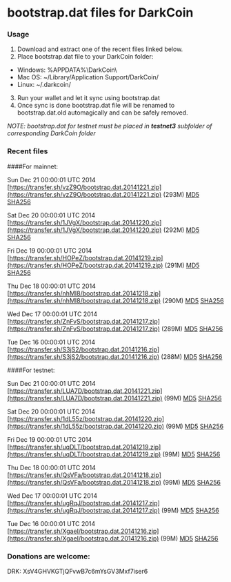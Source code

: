 # bootstrap.dat files for DarkCoin

### Usage

1. Download and extract one of the recent files linked below.
2. Place bootstrap.dat file to your DarkCoin folder:
 - Windows: %APPDATA%\DarkCoin\
 - Mac OS: ~/Library/Application Support/DarkCoin/
 - Linux: ~/.darkcoin/
3. Run your wallet and let it sync using bootstrap.dat
4. Once sync is done bootstrap.dat file will be renamed to bootstrap.dat.old automagically and can be safely removed.

_NOTE: bootstrap.dat for testnet must be placed in **testnet3** subfolder of corresponding DarkCoin folder_

### Recent files

####For mainnet:

Sun Dec 21 00:00:01 UTC 2014 [https://transfer.sh/vzZ9O/bootstrap.dat.20141221.zip](https://transfer.sh/vzZ9O/bootstrap.dat.20141221.zip) (293M) [MD5](https://transfer.sh/f7nXB/md5.txt) [SHA256](https://transfer.sh/13PaD6/sha256.txt)

Sat Dec 20 00:00:01 UTC 2014 [https://transfer.sh/1JVgX/bootstrap.dat.20141220.zip](https://transfer.sh/1JVgX/bootstrap.dat.20141220.zip) (292M) [MD5](https://transfer.sh/SEOYo/md5.txt) [SHA256](https://transfer.sh/10olST/sha256.txt)

Fri Dec 19 00:00:01 UTC 2014 [https://transfer.sh/HOPeZ/bootstrap.dat.20141219.zip](https://transfer.sh/HOPeZ/bootstrap.dat.20141219.zip) (291M) [MD5](https://transfer.sh/Z9EGp/md5.txt) [SHA256](https://transfer.sh/Z6KDS/sha256.txt)

Thu Dec 18 00:00:01 UTC 2014 [https://transfer.sh/nhMI8/bootstrap.dat.20141218.zip](https://transfer.sh/nhMI8/bootstrap.dat.20141218.zip) (290M) [MD5](https://transfer.sh/AnmSa/md5.txt) [SHA256](https://transfer.sh/uh76s/sha256.txt)

Wed Dec 17 00:00:01 UTC 2014 [https://transfer.sh/ZnFvS/bootstrap.dat.20141217.zip](https://transfer.sh/ZnFvS/bootstrap.dat.20141217.zip) (289M) [MD5](https://transfer.sh/PE6uu/md5.txt) [SHA256](https://transfer.sh/X1Grl/sha256.txt)

Tue Dec 16 00:00:01 UTC 2014 [https://transfer.sh/S3jS2/bootstrap.dat.20141216.zip](https://transfer.sh/S3jS2/bootstrap.dat.20141216.zip) (288M) [MD5](https://transfer.sh/1ahcbl/md5.txt) [SHA256](https://transfer.sh/mOZp1/sha256.txt)

####For testnet:

Sun Dec 21 00:00:01 UTC 2014 [https://transfer.sh/LUA7D/bootstrap.dat.20141221.zip](https://transfer.sh/LUA7D/bootstrap.dat.20141221.zip) (99M) [MD5](https://transfer.sh/dU31Y/md5.txt) [SHA256](https://transfer.sh/xsawu/sha256.txt)

Sat Dec 20 00:00:01 UTC 2014 [https://transfer.sh/1dL55z/bootstrap.dat.20141220.zip](https://transfer.sh/1dL55z/bootstrap.dat.20141220.zip) (99M) [MD5](https://transfer.sh/Vwhv8/md5.txt) [SHA256](https://transfer.sh/15GoMv/sha256.txt)

Fri Dec 19 00:00:01 UTC 2014 [https://transfer.sh/uqDLT/bootstrap.dat.20141219.zip](https://transfer.sh/uqDLT/bootstrap.dat.20141219.zip) (99M) [MD5](https://transfer.sh/wHlJ3/md5.txt) [SHA256](https://transfer.sh/JNU8c/sha256.txt)

Thu Dec 18 00:00:01 UTC 2014 [https://transfer.sh/QsVFa/bootstrap.dat.20141218.zip](https://transfer.sh/QsVFa/bootstrap.dat.20141218.zip) (99M) [MD5](https://transfer.sh/17QDD/md5.txt) [SHA256](https://transfer.sh/SKYd8/sha256.txt)

Wed Dec 17 00:00:01 UTC 2014 [https://transfer.sh/ugRqJ/bootstrap.dat.20141217.zip](https://transfer.sh/ugRqJ/bootstrap.dat.20141217.zip) (99M) [MD5](https://transfer.sh/6K2sJ/md5.txt) [SHA256](https://transfer.sh/11UUUj/sha256.txt)

Tue Dec 16 00:00:01 UTC 2014 [https://transfer.sh/XgaeI/bootstrap.dat.20141216.zip](https://transfer.sh/XgaeI/bootstrap.dat.20141216.zip) (99M) [MD5](https://transfer.sh/xqgnn/md5.txt) [SHA256](https://transfer.sh/191Bi3/sha256.txt)

### Donations are welcome:

DRK: XsV4GHVKGTjQFvwB7c6mYsGV3Mxf7iser6

